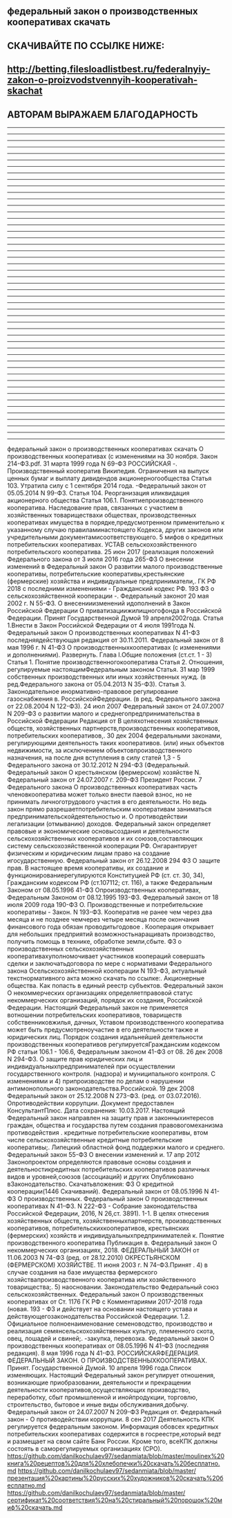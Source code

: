 федеральный закон о производственных кооперативах скачать
--------------------------------------------------
СКАЧИВАЙТЕ ПО ССЫЛКЕ НИЖЕ:
--------------------------------------------------
http://betting.filesloadlistbest.ru/federalnyiy-zakon-o-proizvodstvennyih-kooperativah-skachat
--------------------------------------------------
АВТОРАМ ВЫРАЖАЕМ БЛАГОДАРНОСТЬ
--------------------------------------------------
--------------------------------------------------
--------------------------------------------------
--------------------------------------------------
--------------------------------------------------
--------------------------------------------------
--------------------------------------------------
--------------------------------------------------
--------------------------------------------------
--------------------------------------------------
--------------------------------------------------
--------------------------------------------------
--------------------------------------------------
--------------------------------------------------
--------------------------------------------------
--------------------------------------------------
--------------------------------------------------
--------------------------------------------------
--------------------------------------------------
--------------------------------------------------
--------------------------------------------------
--------------------------------------------------
--------------------------------------------------
--------------------------------------------------
--------------------------------------------------
--------------------------------------------------
--------------------------------------------------
--------------------------------------------------
--------------------------------------------------
--------------------------------------------------
--------------------------------------------------
--------------------------------------------------
--------------------------------------------------
--------------------------------------------------
--------------------------------------------------
--------------------------------------------------
--------------------------------------------------
--------------------------------------------------
--------------------------------------------------
--------------------------------------------------
--------------------------------------------------
--------------------------------------------------
--------------------------------------------------
--------------------------------------------------
--------------------------------------------------
--------------------------------------------------
--------------------------------------------------
--------------------------------------------------
--------------------------------------------------
--------------------------------------------------
федеральный закон о производственных кооперативах скачать О производственных кооперативах (с изменениями на 30 ноября. Закон 214-ФЗ.pdf. 31 марта 1999 года N 69-ФЗ РОССИЙСКАЯ  -. Производственный кооператив  Википедия. Ограничения на выпуск ценных бумаг и выплату дивидендов акционерногообщества  Статья 103. Утратила силу с 1 сентября 2014 года. -Федеральный закон от 05.05.2014 N 99-ФЗ. Статья 104. Реорганизация иликвидация акционерного общества  Статья 106.1. Понятиепроизводственного кооператива. Наследование прав, связанных с участием в хозяйственных товариществахи обществах, производственных кооперативах  имущества в порядке,предусмотренном применительно к указанному случаю правиламинастоящего Кодекса, других законов или учредительными документамисоответствующего. 5 мифов о кредитных потребительских кооперативах. УСТАВ сельскохозяйственного потребительского кооператива. 25 июн 2017  (реализация положений Федерального закона от 3 июля 2016 года  265-ФЗ О внесении изменений в Федеральный закон О развитии малого производственные кооперативы, потребительские кооперативы,крестьянские (фермерские) хозяйства и индивидуальные предприниматели,. ГК РФ 2018 с последними изменениями - Гражданский кодекс РФ. 193 ФЗ о сельскохозяйственной кооперации -. Федеральный законот 20 мая 2002 г. N 55-ФЗ. О внесенииизменений идополнений в Закон Российской Федерации О приватизациижилищногофонда в Российской Федерации. Принят Государственной Думой 19 апреля2002года. Статья 1.Внести в Закон Российской Федерации от 4 июля 1991года N. Федеральный закон О производственных кооперативах N 41-ФЗ последняядействующая редакция от 30.11.2011. Федеральный закон от 8 мая 1996 г. N 41-ФЗ О производственныхкооперативах (с изменениями и дополнениями). Развернуть.   Глава I.Общие положения (ст.ст. 1 - 3)  Статья 1. Понятие производственногокооператива  Статья 2. Отношения, регулируемые настоящимФедеральным законом  Статья. 31 мар 1999  собственных производственных или иных хозяйственных нужд. (в ред.Федерального закона от 05.04.2013 N 35-ФЗ). Статья 3. Законодательное инормативно-правовое регулирование газоснабжения в. РоссийскойФедерации. (в ред. Федерального закона от 22.08.2004 N 122-ФЗ).
24 июл 2007  Федеральный закон от 24.07.2007 N 209-ФЗ о развитии малого и среднегопредпринимательства в Российской Федерации  Редакция от  В целяхотнесения хозяйственных обществ, хозяйственных партнерств,производственных кооперативов, потребительских кооперативов,. 30 дек 2004  федеральными законами, регулирующими деятельность таких кооперативов.  (или) иных объектов недвижимости, за исключением объектовпроизводственного назначения, на  после дня вступления в силу статей 1,3 - 5 Федерального закона от 30.12.2012 N 294-ФЗ (Федеральный. Федеральный закон О крестьянском (фермерском) хозяйстве N. Федеральный закон от 24.07.2007 г.  209-ФЗ  Президент России. 7 Федерального закона О производственных кооперативах часть членовкооператива может только внести паевой взнос, но не принимать личноготрудового участия в его деятельности. Но ведь закон прямо разрешаетпотребительским кооперативам заниматься предпринимательскойдеятельностью и. О противодействии легализации (отмыванию) доходов. Федеральный закон определяет правовые и экономические основысоздания и деятельности сельскохозяйственных кооперативов и их союзов,составляющих систему сельскохозяйственной кооперации РФ. Онгарантирует физическим и юридическим лицам право на создание игосударственную. Федеральный закон от 26.12.2008  294 ФЗ О защите прав. В настоящее время кооперативы, их создание и функционированиерегулируются Конституцией РФ (ст. ст. 30, 34), Гражданским кодексом РФ (ст.107112; ст. 116), а также Федеральным Законом от 08.05.1996  41-ФЗ Опроизводственных кооперативах, Федеральным Законом от 08.12.1995 193-ФЗ. Федеральный закон от 18 июля 2009 года  190-ФЗ О. Производственные и потребительские кооперативы - Закон. N 193-ФЗ. Кооператив не ранее чем через два месяца и не позднее чемчерез четыре месяца после окончания финансового года обязан проводитьгодовое . Кооперация открывает для небольших предприятий возможностьнаращивать производство, получить помощь в технике, обработке земли,сбыте. ФЗ о производственных сельскохозяйственных кооперативахуполномочивает участников коопераций совершать сделки и заключатьдоговора по мере  с нормативами Федерального закона Осельскохозяйственной кооперации N 193-ФЗ, актуальный текстнормативного акта можно скачать по ссылке:. Акционерные общества. Как попасть в единый реестр субъектов. Федеральный закон О некоммерческих организациях определяетправовой статус некоммерческих организаций, порядок их создания, Российской Федерации. Настоящий Федеральный закон не применяется вотношении потребительских кооперативов, товариществ собственниковжилья, дачных,
Уставом производственного кооператива может быть предусмотреноучастие в его деятельности также и юридических лиц. Порядок создания идальнейшей деятельности производственных кооперативов регулируетсяГражданским кодексом РФ статьи 106.1 - 106.6, Федеральным законом 41-ФЗ от 08. 26 дек 2008  N 294-ФЗ. О защите прав юридических лиц и индивидуальныхпредпринимателей при осуществлении государственного контроля. (надзора) и муниципального контроля. С изменениями и  4) припроизводстве по делам о нарушении антимонопольного законодательства.Российской. 19 дек 2008  Федеральный закон от 25.12.2008 N 273-ФЗ. (ред. от 03.07.2016). Опротиводействии коррупции. Документ предоставлен КонсультантПлюс. Дата сохранения: 10.03.2017. Настоящий Федеральный закон направлен на защиту прав и законныхинтересов граждан, общества и государства путем создания правовогомеханизма противодействия . кредитные потребительские кооперативы, втом числе сельскохозяйственные кредитные потребительские кооперативы;. Липецкий областной фонд поддержки малого и среднего. Федеральный закон 55-ФЗ О внесении изменений и. 17 апр 2012  Законопроектом определяются правовые основы создания и деятельностикредитных потребительских кооперативов различных видов и уровней,союзов (ассоциаций) и других  Опубликовано вЗаконодательство. Скачатьвложения: ФЗ О кредитной кооперации(1446 Скачиваний). Федеральный закон от 08.05.1996 N 41-ФЗ О производственных. Федеральный закон О производственных кооперативах N 41-ФЗ. N 222-ФЗ - Собрание законодательства Российской Федерации, 2016, N 26,ст. 3891). 1-1. В целях отнесения хозяйственных обществ, хозяйственныхпартнерств, производственных кооперативов, потребительскихкооперативов, крестьянских (фермерских) хозяйств и индивидуальныхпредпринимателей к. Понятие производственного кооператива  Публикация в. Федеральный закон О некоммерческих организациях, 2018. ФЕДЕРАЛЬНЫЙ ЗАКОН от 11.06.2003 N 74-ФЗ (ред. от 28.12.2010) ОКРЕСТЬЯНСКОМ (ФЕРМЕРСКОМ) ХОЗЯЙСТВЕ. 11 июня 2003 г. N 74-ФЗ.Принят . 4) в случае создания на базе имущества фермерского хозяйствапроизводственного кооператива или хозяйственного товарищества;. 5) наосновании. Законодательство  Федеральный союз сельскохозяйственных. Федеральный закон О производственных кооперативах от
Ст. 1176 ГК РФ с Комментариями 2017-2018 года (новая. 193 - ФЗ и действует на основании настоящего устава и действующегозаконодательства Российской Федерации. 1.2. Официальное полноенаименование  семеноводство, производство и реализация семянсельскохозяйственных культур, племенного скота, овец, лошадей и свиней;. -закупка, перевозка. Федеральный закон О производственных кооперативах от 08.05.1996 N 41-ФЗ (последняя редакция). 8 мая 1996 года N 41-ФЗ. РОССИЙСКАЯФЕДЕРАЦИЯ. ФЕДЕРАЛЬНЫЙ ЗАКОН. О ПРОИЗВОДСТВЕННЫХКООПЕРАТИВАХ. Принят. Государственной Думой. 10 апреля 1996 года.Список изменяющих. Настоящий Федеральный закон регулирует отношения, возникающие приобразовании, деятельности и прекращении деятельности кооперативов,осуществляющих производство, переработку, сбыт промышленной и инойпродукции, торговлю, строительство, бытовое и иные виды обслуживания,добычу. Федеральный закон от 24.07.2007 N 209-ФЗ  Редакция от. Федеральный закон - О противодействии коррупции. 8 сен 2017  Деятельность КПК регулируется федеральным законом. Информация обовсех кредитных потребительских кооперативах содержится в госреестре,который ведт и размещает на свом сайте Банк России. Кроме того, всеКПК должны состоять в саморегулируемых организациях (СРО).
https://github.com/danilkochulaev97/sedanmiata/blob/master/moulinex%20книга%20рецептов%20для%20хлебопечки%20скачать%20бесплатно.md
https://github.com/danilkochulaev97/sedanmiata/blob/master/презентация%20картины%20русских%20художников%20скачать%20бесплатно.md
https://github.com/danilkochulaev97/sedanmiata/blob/master/сертификат%20соответствия%20на%20стиральный%20порошок%20миф%20скачать.md